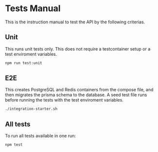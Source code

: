# Tests Manual

This is the instruction manual to test the API by the following criterias.

## Unit

This runs unit tests only. This does not require a testcontainer setup or a test enviroment variables.

```bash
npm run test:unit
```

## E2E

This creates PostgreSQL and Redis containers from the compose file, and then migrates the prisma schema to the database. A seed test file runs before running the tests with the test enviroment variables.

```bash
./integration-starter.sh
```

## All tests

To run all tests available in one run:

```bash
npm test
```
